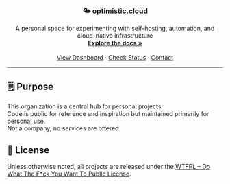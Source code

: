 <a id="readme-top"></a>

<br />
<div align="center">
  <h3 align="center">🌤️ optimistic.cloud</h3>

  <p align="center">
    A personal space for experimenting with self-hosting, automation, and cloud-native infrastructure
    <br />
    <a href="https://documentation.optimistic.cloud"><strong>Explore the docs »</strong></a>
    <br />
    <br />
    <a href="https://dashboard.optimistic.cloud">View Dashboard</a>
    &middot;
    <a href="https://status.optimistic.cloud">Check Status</a>
    &middot;
    <a href="mailto:info@optimistic.cloud">Contact</a>
  </p>
</div>

---

## 🗒️ Purpose
This organization is a central hub for personal projects.  
Code is public for reference and inspiration but maintained primarily for personal use.  
Not a company, no services are offered.

## 📜 License
Unless otherwise noted, all projects are released under the [WTFPL – Do What The F*ck You Want To Public License](http://www.wtfpl.net/about/).
